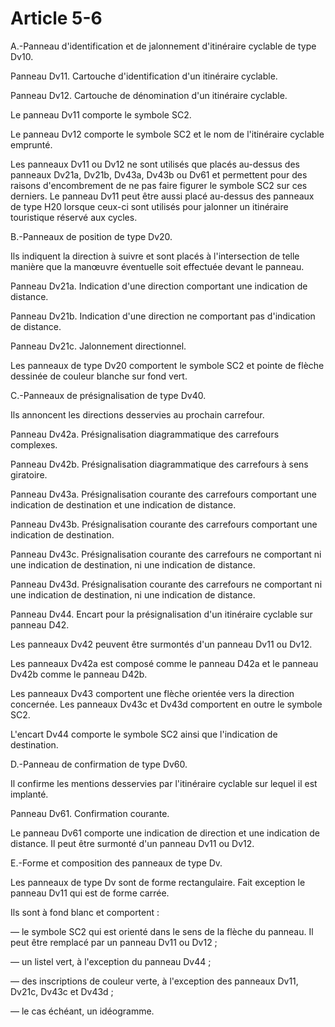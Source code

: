 # Article 5-6

A.-Panneau d'identification et de jalonnement d'itinéraire cyclable de type Dv10.

Panneau Dv11. Cartouche d'identification d'un itinéraire cyclable.

Panneau Dv12. Cartouche de dénomination d'un itinéraire cyclable.

Le panneau Dv11 comporte le symbole SC2.

Le panneau Dv12 comporte le symbole SC2 et le nom de l'itinéraire cyclable emprunté.

Les panneaux Dv11 ou Dv12 ne sont utilisés que placés au-dessus des panneaux Dv21a, Dv21b, Dv43a, Dv43b ou Dv61 et permettent pour des raisons d'encombrement de ne pas faire figurer le symbole SC2 sur ces derniers. Le panneau Dv11 peut être aussi placé au-dessus des panneaux de type H20 lorsque ceux-ci sont utilisés pour jalonner un itinéraire touristique réservé aux cycles.

B.-Panneaux de position de type Dv20.

Ils indiquent la direction à suivre et sont placés à l'intersection de telle manière que la manœuvre éventuelle soit effectuée devant le panneau.

Panneau Dv21a. Indication d'une direction comportant une indication de distance.

Panneau Dv21b. Indication d'une direction ne comportant pas d'indication de distance.

Panneau Dv21c. Jalonnement directionnel.

Les panneaux de type Dv20 comportent le symbole SC2 et pointe de flèche dessinée de couleur blanche sur fond vert.

C.-Panneaux de présignalisation de type Dv40.

Ils annoncent les directions desservies au prochain carrefour.

Panneau Dv42a. Présignalisation diagrammatique des carrefours complexes.

Panneau Dv42b. Présignalisation diagrammatique des carrefours à sens giratoire.

Panneau Dv43a. Présignalisation courante des carrefours comportant une indication de destination et une indication de distance.

Panneau Dv43b. Présignalisation courante des carrefours comportant une indication de destination.

Panneau Dv43c. Présignalisation courante des carrefours ne comportant ni une indication de destination, ni une indication de distance.

Panneau Dv43d. Présignalisation courante des carrefours ne comportant ni une indication de destination, ni une indication de distance.

Panneau Dv44. Encart pour la présignalisation d'un itinéraire cyclable sur panneau D42.

Les panneaux Dv42 peuvent être surmontés d'un panneau Dv11 ou Dv12.

Les panneaux Dv42a est composé comme le panneau D42a et le panneau Dv42b comme le panneau D42b.

Les panneaux Dv43 comportent une flèche orientée vers la direction concernée. Les panneaux Dv43c et Dv43d comportent en outre le symbole SC2.

L'encart Dv44 comporte le symbole SC2 ainsi que l'indication de destination.

D.-Panneau de confirmation de type Dv60.

Il confirme les mentions desservies par l'itinéraire cyclable sur lequel il est implanté.

Panneau Dv61. Confirmation courante.

Le panneau Dv61 comporte une indication de direction et une indication de distance. Il peut être surmonté d'un panneau Dv11 ou Dv12.

E.-Forme et composition des panneaux de type Dv.

Les panneaux de type Dv sont de forme rectangulaire. Fait exception le panneau Dv11 qui est de forme carrée.

Ils sont à fond blanc et comportent :

― le symbole SC2 qui est orienté dans le sens de la flèche du panneau. Il peut être remplacé par un panneau Dv11 ou Dv12 ;

― un listel vert, à l'exception du panneau Dv44 ;

― des inscriptions de couleur verte, à l'exception des panneaux Dv11, Dv21c, Dv43c et Dv43d ;

― le cas échéant, un idéogramme.
